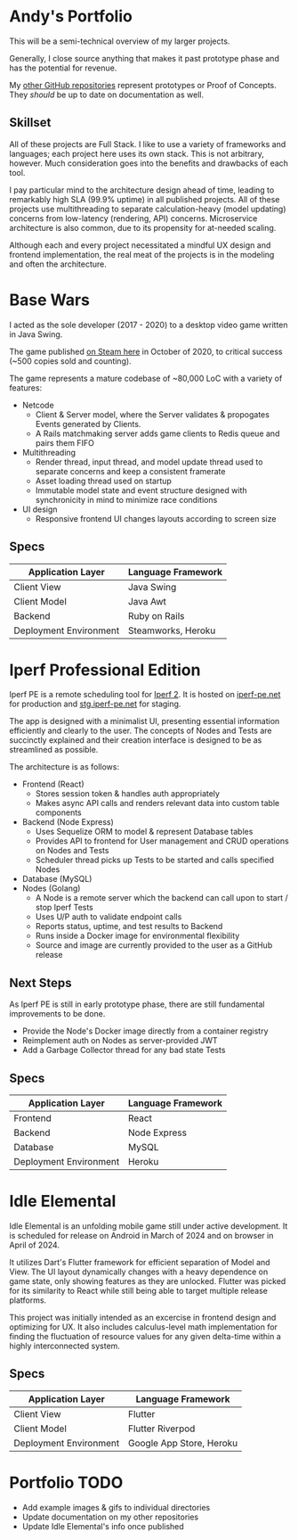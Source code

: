 # Andy's Portfolio

This will be a semi-technical overview of my larger projects.

Generally, I close source anything that makes it past prototype phase and has the potential for revenue. 

My [other GitHub repositories](https://github.com/andy98725) represent prototypes or Proof of Concepts.
They _should_ be up to date on documentation as well.


## Skillset

All of these projects are Full Stack.
I like to use a variety of frameworks and languages; each project here uses its own stack.
This is not arbitrary, however. Much consideration goes into the benefits and drawbacks of each tool.

I pay particular mind to the architecture design ahead of time, leading to remarkably high SLA (99.9% uptime) in all published projects.
All of these projects use multithreading to separate calculation-heavy (model updating) concerns from low-latency (rendering, API) concerns.
Microservice architecture is also common, due to its propensity for at-needed scaling.

Although each and every project necessitated a mindful UX design and frontend implementation, the real meat of the projects is in the modeling and often the architecture.

# Base Wars

I acted as the sole developer (2017 - 2020) to a desktop video game written in Java Swing.

The game published [on Steam here](https://store.steampowered.com/app/1747110/Base_Wars/) in October of 2020, to critical success (~500 copies sold and counting).

The game represents a mature codebase of ~80,000 LoC with a variety of features:

- Netcode
    - Client & Server model, where the Server validates & propogates Events generated by Clients.
    - A Rails matchmaking server adds game clients to Redis queue and pairs them FIFO
- Multithreading
    - Render thread, input thread, and model update thread used to separate concerns and keep a consistent framerate
    - Asset loading thread used on startup
    - Immutable model state and event structure designed with synchronicity in mind to minimize race conditions
- UI design
    - Responsive frontend UI changes layouts according to screen size

## Specs

| Application Layer | Language Framework |
| ----------------- | ------------------ |
| Client View | Java Swing |
| Client Model | Java Awt |
| Backend | Ruby on Rails |
| Deployment Environment | Steamworks, Heroku |

# Iperf Professional Edition

Iperf PE is a remote scheduling tool for [Iperf 2](https://sourceforge.net/projects/iperf2/).
It is hosted on [iperf-pe.net](https://iperf-pe.net/) for production and [stg.iperf-pe.net](http://stg.iperf-pe.net/) for staging.

The app is designed with a minimalist UI, presenting essential information efficiently and clearly to the user.
The concepts of Nodes and Tests are succinctly explained and their creation interface is designed to be as streamlined as possible.

The architecture is as follows:

- Frontend (React)
    - Stores session token & handles auth appropriately
    - Makes async API calls and renders relevant data into custom table components
- Backend (Node Express)
    - Uses Sequelize ORM to model & represent Database tables
    - Provides API to frontend for User management and CRUD operations on Nodes and Tests
    - Scheduler thread picks up Tests to be started and calls specified Nodes
- Database (MySQL)
- Nodes (Golang)
    - A Node is a remote server which the backend can call upon to start / stop Iperf Tests
    - Uses U/P auth to validate endpoint calls
    - Reports status, uptime, and test results to Backend
    - Runs inside a Docker image for environmental flexibility
    - Source and image are currently provided to the user as a GitHub release

## Next Steps

As Iperf PE is still in early prototype phase, there are still fundamental improvements to be done.

- Provide the Node's Docker image directly from a container registry
- Reimplement auth on Nodes as server-provided JWT
- Add a Garbage Collector thread for any bad state Tests

## Specs

| Application Layer | Language Framework |
| ----------------- | ------------------ |
| Frontend | React |
| Backend | Node Express |
| Database | MySQL |
| Deployment Environment | Heroku |

# Idle Elemental

Idle Elemental is an unfolding mobile game still under active development.
It is scheduled for release on Android in March of 2024 and on browser in April of 2024.

It utilizes Dart's Flutter framework for efficient separation of Model and View.
The UI layout dynamically changes with a heavy dependence on game state, only showing features as they are unlocked.
Flutter was picked for its similarity to React while still being able to target multiple release platforms. 

This project was initially intended as an excercise in frontend design and optimizing for UX.
It also includes calculus-level math implementation for finding the fluctuation of resource values for any given delta-time within a highly interconnected system.

## Specs

| Application Layer | Language Framework |
| ----------------- | ------------------ |
| Client View | Flutter |
| Client Model | Flutter Riverpod |
| Deployment Environment | Google App Store, Heroku |



# Portfolio TODO

- Add example images & gifs to individual directories
- Update documentation on my other repositories
- Update Idle Elemental's info once published